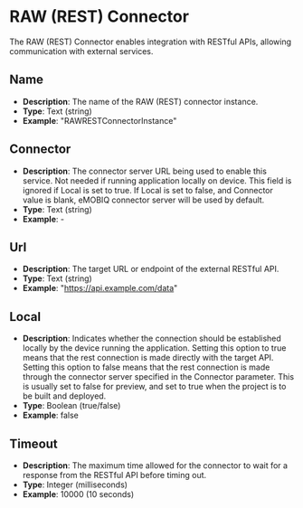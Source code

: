 # RAW (REST) Connector

The RAW (REST) Connector enables integration with RESTful APIs, allowing communication with external services.

## Name
- **Description**: The name of the RAW (REST) connector instance.
- **Type**: Text (string)
- **Example**: "RAWRESTConnectorInstance"

## Connector
- **Description**: The connector server URL being used to enable this service. Not needed if running application locally on device. This field is ignored if Local is set to true. If Local is set to false, and Connector value is blank, eMOBIQ connector server will be used by default.
- **Type**: Text (string)
- **Example**: -

## Url
- **Description**: The target URL or endpoint of the external RESTful API.
- **Type**: Text (string)
- **Example**: "https://api.example.com/data"

## Local
- **Description**: Indicates whether the connection should be established locally by the device running the application. Setting this option to true means that the rest connection is made directly with the target API. Setting this option to false means that the rest connection is made through the connector server specified in the Connector parameter. This is usually set to false for preview, and set to true when the project is to be built and deployed.
- **Type**: Boolean (true/false)
- **Example**: false

## Timeout
- **Description**: The maximum time allowed for the connector to wait for a response from the RESTful API before timing out.
- **Type**: Integer (milliseconds)
- **Example**: 10000 (10 seconds)
